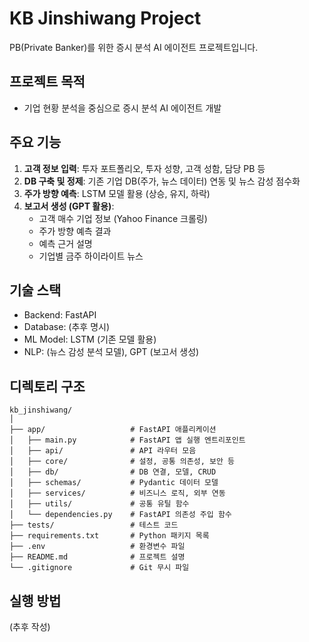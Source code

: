# KB Jinshiwang Project

PB(Private Banker)를 위한 증시 분석 AI 에이전트 프로젝트입니다.

## 프로젝트 목적
- 기업 현황 분석을 중심으로 증시 분석 AI 에이전트 개발

## 주요 기능
1.  **고객 정보 입력**: 투자 포트폴리오, 투자 성향, 고객 성함, 담당 PB 등
2.  **DB 구축 및 정제**: 기존 기업 DB(주가, 뉴스 데이터) 연동 및 뉴스 감성 점수화
3.  **주가 방향 예측**: LSTM 모델 활용 (상승, 유지, 하락)
4.  **보고서 생성 (GPT 활용)**:
    *   고객 매수 기업 정보 (Yahoo Finance 크롤링)
    *   주가 방향 예측 결과
    *   예측 근거 설명
    *   기업별 금주 하이라이트 뉴스

## 기술 스택
- Backend: FastAPI
- Database: (추후 명시)
- ML Model: LSTM (기존 모델 활용)
- NLP: (뉴스 감성 분석 모델), GPT (보고서 생성)

## 디렉토리 구조

```
kb_jinshiwang/
│
├── app/                   # FastAPI 애플리케이션
│   ├── main.py            # FastAPI 앱 실행 엔트리포인트
│   ├── api/               # API 라우터 모음
│   ├── core/              # 설정, 공통 의존성, 보안 등
│   ├── db/                # DB 연결, 모델, CRUD
│   ├── schemas/           # Pydantic 데이터 모델
│   ├── services/          # 비즈니스 로직, 외부 연동
│   ├── utils/             # 공통 유틸 함수
│   └── dependencies.py    # FastAPI 의존성 주입 함수
├── tests/                 # 테스트 코드
├── requirements.txt       # Python 패키지 목록
├── .env                   # 환경변수 파일
├── README.md              # 프로젝트 설명
└── .gitignore             # Git 무시 파일
```

## 실행 방법
(추후 작성)
